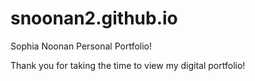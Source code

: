 # snoonan2.github.io
Sophia Noonan Personal Portfolio!

Thank you for taking the time to view my digital portfolio!
